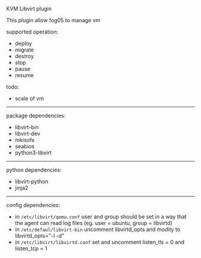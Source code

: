 KVM Libvirt plugin

This plugin allow fog05 to manage vm

supported operation:
- deploy
- migrate
- destroy
- stop
- pause
- resume

todo:

- scale of vm

---
package dependencies:

- libvirt-bin
- libvirt-dev
- mkisofs
- seabios
- python3-libvirt
---

python dependencies:

- libvirt-python
- jinja2 

---

config dependencies:

- in `/etc/libvirt/qemu.conf` user and group should be set in a way that the agent can read log files (eg. user = 
ubuntu, group = libvirtd)
- in `/etc/defaul/libvirt-bin` uncomment libvirtd_opts and modity to libvirtd_opts="-l -d"
- in `/etc/libvirt/libvirtd.conf` set and uncomment listen_tls = 0 and listen_tcp = 1